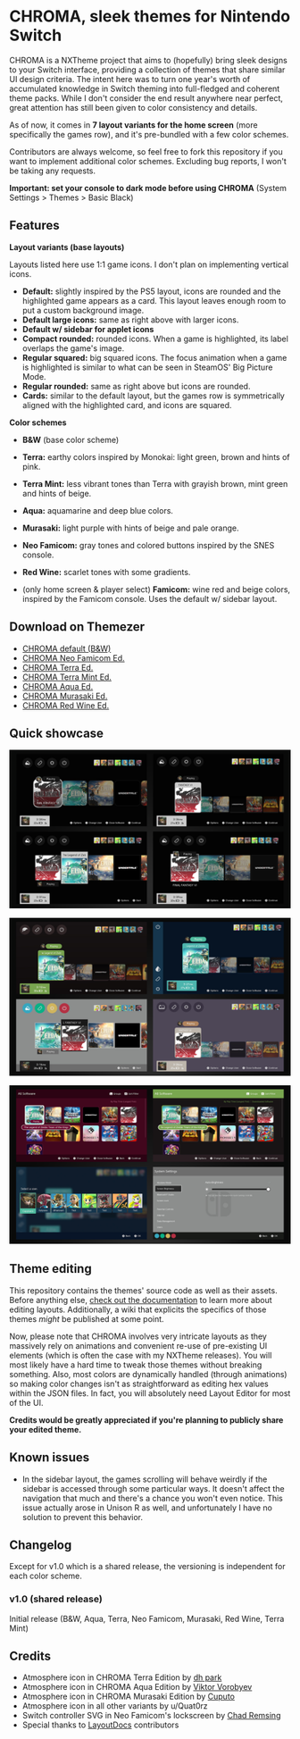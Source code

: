 # CHROMA, sleek themes for Nintendo Switch

CHROMA is a NXTheme project that aims to (hopefully) bring sleek designs to your Switch interface, providing a collection of themes that share similar UI design criteria. The intent here was to turn one year's worth of accumulated knowledge in Switch theming into full-fledged and coherent theme packs. While I don't consider the end result anywhere near perfect, great attention has still been given to color consistency and details.

As of now, it comes in **7 layout variants for the home screen** (more specifically the games row), and it's pre-bundled with a few color schemes.

Contributors are always welcome, so feel free to fork this repository if you want to implement additional color schemes. Excluding bug reports, I won't be taking any requests.

**Important: set your console to dark mode before using CHROMA** (System Settings > Themes > Basic Black)

## Features

**Layout variants (base layouts)**

Layouts listed here use 1:1 game icons. I don't plan on implementing vertical icons.

- **Default:** slightly inspired by the PS5 layout, icons are rounded and the highlighted game appears as a card. This layout leaves enough room to put a custom background image.
- **Default large icons:** same as right above with larger icons.
- **Default w/ sidebar for applet icons**
- **Compact rounded:** rounded icons. When a game is highlighted, its label overlaps the game's image.
- **Regular squared:** big squared icons. The focus animation when a game is highlighted is similar to what can be seen in SteamOS' Big Picture Mode.
- **Regular rounded:** same as right above but icons are rounded.
- **Cards:** similar to the default layout, but the games row is symmetrically aligned with the highlighted card, and icons are squared.

**Color schemes**

- **B&W** (base color scheme)
- **Terra:** earthy colors inspired by Monokai: light green, brown and hints of pink.
- **Terra Mint:** less vibrant tones than Terra with grayish brown, mint green and hints of beige.
- **Aqua:** aquamarine and deep blue colors.
- **Murasaki:** light purple with hints of beige and pale orange.
- **Neo Famicom:** gray tones and colored buttons inspired by the SNES console.
- **Red Wine:** scarlet tones with some gradients.

- (only home screen & player select) **Famicom:** wine red and beige colors, inspired by the Famicom console. Uses the default w/ sidebar layout.

## Download on Themezer

- [CHROMA default (B&W)](https://themezer.net/packs/CHROMA-682)
- [CHROMA Neo Famicom Ed.](https://themezer.net/packs/CHROMA-Neo-Famicom-Edition-683)
- [CHROMA Terra Ed.](https://themezer.net/packs/CHROMA-Terra-Edition-684)
- [CHROMA Terra Mint Ed.](https://themezer.net/packs/CHROMA-Terra-Mint-Edition-689)
- [CHROMA Aqua Ed.](https://themezer.net/packs/CHROMA-Aqua-Edition-685)
- [CHROMA Murasaki Ed.](https://themezer.net/packs/CHROMA-Murasaki-Edition-686)
- [CHROMA Red Wine Ed.](https://themezer.net/packs/CHROMA-Red-Wine-Edition-687)

## Quick showcase

![Preview 1](./screenshots/preview1.png)

![Preview 1](./screenshots/preview2.png)

![Preview 1](./screenshots/preview3.png)

## Theme editing

This repository contains the themes' source code as well as their assets. Before anything else, [check out the documentation](https://layoutdocs.themezer.net/) to learn more about editing layouts. Additionally, a wiki that explicits the specifics of those themes *might* be published at some point.

Now, please note that CHROMA involves very intricate layouts as they massively rely on animations and convenient re-use of pre-existing UI elements (which is often the case with my NXTheme releases). You will most likely have a hard time to tweak those themes without breaking something. Also, most colors are dynamically handled (through animations) so making color changes isn't as straightforward as editing hex values within the JSON files. In fact, you will absolutely need Layout Editor for most of the UI.

**Credits would be greatly appreciated if you're planning to publicly share your edited theme.**

## Known issues

- In the sidebar layout, the games scrolling will behave weirdly if the sidebar is accessed through some particular ways. It doesn't affect the navigation that much and there's a chance you won't even notice. This issue actually arose in Unison R as well, and unfortunately I have no solution to prevent this behavior.

## Changelog

Except for v1.0 which is a shared release, the versioning is independent for each color scheme.

### v1.0 (shared release)

Initial release (B&W, Aqua, Terra, Neo Famicom, Murasaki, Red Wine, Terra Mint)

## Credits

- Atmosphere icon in CHROMA Terra Edition by [dh park](https://thenounproject.com/icon/leaf-5958752/)
- Atmosphere icon in CHROMA Aqua Edition by [Viktor Vorobyev](https://thenounproject.com/icon/water-drop-504908/)
- Atmosphere icon in CHROMA Murasaki Edition by [Cuputo](https://thenounproject.com/icon/book-4146408/)
- Atmosphere icon in all other variants by u/Quat0rz
- Switch controller SVG in Neo Famicom's lockscreen by [Chad Remsing](https://thenounproject.com/icon/switch-charging-controller-930118/)
- Special thanks to [LayoutDocs](https://layoutdocs.themezer.net/) contributors
